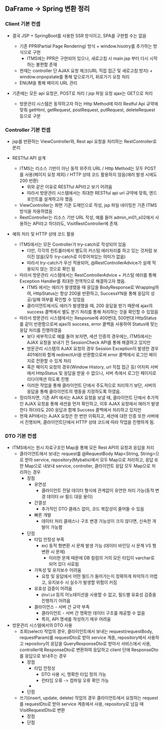 ## DaFrame -> Spring 변환 정리
### Client 기본 컨셉
- 결국 JSP + SpringBoot를 사용한 SSR 방식이고, SPA를 구현할 수는 없음
    - 기존 PPR(Partial Page Rendering) 방식 + window.hisotry를 추가하는 방식으로 구현
        - ITMS에는 PPR은 구현되어 있으나, 새로고침 시 main.jsp 부터 다시 시작 하는 불편함 존재
    - 현재는 controller 단 AJAX 요청 체크(URL 직접 접근 및 새로고침 방지) + window.onpopstate를 통해 앞으로가기, 뒤로가기 요청 처리
    - ENUM을 통해 페이지 URL 관리

- 기존에는 모든 api 요청은, POST로 처리 / jsp 파일 요청 ajax는 GET으로 처리
    - 방문관리 시스템은 동작하고자 하는 Http Method에 따라 Restful Api 규약에 맞춰 getHtml, getRequest, postRequest, putRequest, deleteRequest 등으로 구분

### Controller 기본 컨셉
- jsp를 반환하는 ViewController와, Rest api 요청을 처리하는 RestController로 분리

- RESTful API 설계
    - ITMS는 리소스 기반이 아닌 동작 위주의 URL / Http Method는 모두 POST를 사용(페이지 요청 제외) / HTTP 상태 코드 활용하지 않음(에러 발생 시에도 200 반환)
        - 위와 같은 이유로 RESTful API라고 보기 어려움
        - 따라서 방문관리 시스템에서는 최대한 RESTful api url 규약에 맞춰, 엔드포인트를 설계하고자 했음
    - ViewController는 화면 기준 도메인으로 작성, jsp 파일 네이밍은 기존 ITMS 방식을 차용하였음
    - RestController는 리소스 기반 URL 작성, 예를 들어 admin_m01_s02에서 사용하는 API라고 하더라도, VisitRestController에 존재.
- 예외 처리 및 HTTP 상태 코드 활용
    - ITMS에서는 모든 Controller가 try-catch로 작성되어 있음
        - 다만, 각각의 컨트롤러에서 별도의 커스텀 에러처리를 하고 있는 것처럼 보이진 않음(모두 try-catch로 이루어져있는 의미가 없음)
        - 따라서 try-catch가 우선 적용되어, @RestControllerAdvice가 실제 적용되지 않는 것으로 확인 됨
    - 따라서 방문관리 시스템에서는 RestControllerAdvice + 커스텀 에러를 통해 Exception Handler를 최대한 전역적으로 해결하고자 했음.
        - ITMS 에서는 에러가 발생했을 때 응답을 BodyResponse로 Wrapping하여, HttpStatus는 항상 200을 반환하고, SuccessYN을 통해 응답의 성공/실패 여부를 확인할 수 있었음
        - 클라이언트에서도 에러가 발생했을 때, 200 응답을 받기 때문에 ajax의 success 콜백에서 별도 분기 처리를 통해 처리하는 것을 확인할 수 있었음
    - 따라서 방문관리 시스템에서는 Response에 400번대, 500번대 HttpStatus를 같이 반환함으로써 ajax의 success, error 콜백을 사용하여 Status에 맞는 응답 처리를 진행하였음
        - 보다 세부적으로 예를 들어 보자면, 세션 인증의 경우에는, ITMS에서는 AJAX 요청을 보내기 전 SessionCheck API를 통해 해결하고 있지만
        - 방문관리 시스템의 AJAX 요청의 경우 Session Exception이 발생한 경우 401에러와 함께 redirectUrl을 반환함으로써 error 콜백에서 로그인 페이지로 전환할 수 있게 처리
        - 혹은 페이지 요청의 경우(Window History, url 직접 접근 등) 어차피 서버에서 HttpStatus 및 응답을 받을 수 없으니, 서버 측에서 로그인 페이지로 리다이렉션 하도록 진행
        - 이러한 작업을 통해 클라이언트 단에서 주도적으로 처리하기 보단, 서버의 응답을 통해 클라이언트의 행동을 지정하도록 하였음.
    - 정리하자면, 기존 API 에서는 AJAX 요청을 보낼 때, 클라이언트 단에서 추가적인 AJAX 요청을 통해 세션을 먼저 확인하고, 이후 AJAX 요청에서 에러가 발생한다 하더라도 200 응답과 함께 Success 콜백에서 처리하고 있지만
    - 현재 API에서는 AJAX 요청은 한 번만 이뤄지고, 세션에 대한 인증 또한 서버에서 진행되며, 클라이언트단에서 HTTP 상태 코드에 따라 작업을 진행하게 됨.

### DTO 기본 컨셉
- ITMS에서는 원시 자료구조인 Map을 통해 모든 Rest API의 요청과 응답을 처리
    - 클라이언트에서 보내는 request를 @RequestBody Map<String, String>으로 받아 service, repository(Mybatis)에서 모두 Map으로 처리하고, 응답 또한 Map으로 내보내 service, controller, 클라이언트 응답 모두 Map으로 처리하는 경우
        - 장점
            - 유연성
                - 클라이언트 전달 데이터 형식에 관계없이 유연한 처리 가능(동적 변경 데이터 or 필드 대응 용이)
            - 간결성
                - 추가적인 DTO 클래스 없이, 코드 복잡성이 줄어들 수 있음
            - 빠른 개발
                - 데이터 처리 클래스나 구조 변경 가능성이 크지 않다면, 신속한 개발이 가능함
        - 단점
            - 타입 안정성 부족
                - ex) 동적 형변환 시 문제 발생 가능 (데이터 바인딩 시 문제 VS 형 변환 시 문제)
                    - 이러한 문제 때문에 DB 컬럼의 거의 모든 타입이 varchar로 되어 있다 사료됨
            - 가독성 및 유지보수 어려움
                - 요청 및 응답에서 어떤 필드가 들어가는지 정확하게 파악하기 어렵고, 유지보수 시 실수가 발생할 위험이 커짐
            - 유효성 검증이 어려움
                - `@Valid` 등의 어노테이션을 사용할 수 없고, 필드별 유효성 검증을 진행하기 어려움
            - 클라이언스 - 서버 간 규약 부족
                - 클라이언트 - 서버 간 명확한 데이터 구조를 제공할 수 없음
                - 특히, API 명세를 작성하기 매우 어려움
- 방문관리 시스템에서의 DTO 사용
    - 조회(select) 작업의 경우, 클라이언트에서 보내는 request(requestBody, requestParam)를 requestDto로 받아 service 계층, repository에서 사용하고 repository의 응답을 QueryResponseDto로 받아서 서비스에서 사용, controller에 ResponseDto로 변환하여 응답하고 client 단에 ResponseDto를 응답으로 보내주는 경우
        - 장점
            - 타입 안정성
                - DTO 사용 시, 명확한 타입 정의 가능
                - 런타임 오류 -> 컴파일 오류 확인 가능
            - 
        - 단점
    - 쓰기(insert, update, delete) 작업의 경우 클라이언트에서 요청하는 request를 requestDto로 받아 service 계층에서 사용, repository로 넘길 때 VisitRequestDto로 변환
        - 장점
        - 단점
    